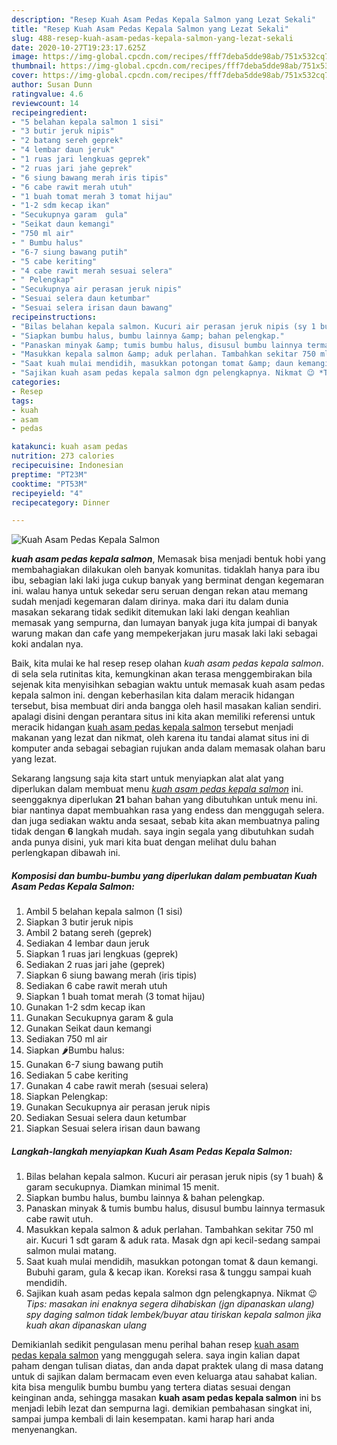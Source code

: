 ```yaml
---
description: "Resep Kuah Asam Pedas Kepala Salmon yang Lezat Sekali"
title: "Resep Kuah Asam Pedas Kepala Salmon yang Lezat Sekali"
slug: 488-resep-kuah-asam-pedas-kepala-salmon-yang-lezat-sekali
date: 2020-10-27T19:23:17.625Z
image: https://img-global.cpcdn.com/recipes/fff7deba5dde98ab/751x532cq70/kuah-asam-pedas-kepala-salmon-foto-resep-utama.jpg
thumbnail: https://img-global.cpcdn.com/recipes/fff7deba5dde98ab/751x532cq70/kuah-asam-pedas-kepala-salmon-foto-resep-utama.jpg
cover: https://img-global.cpcdn.com/recipes/fff7deba5dde98ab/751x532cq70/kuah-asam-pedas-kepala-salmon-foto-resep-utama.jpg
author: Susan Dunn
ratingvalue: 4.6
reviewcount: 14
recipeingredient:
- "5 belahan kepala salmon 1 sisi"
- "3 butir jeruk nipis"
- "2 batang sereh geprek"
- "4 lembar daun jeruk"
- "1 ruas jari lengkuas geprek"
- "2 ruas jari jahe geprek"
- "6 siung bawang merah iris tipis"
- "6 cabe rawit merah utuh"
- "1 buah tomat merah 3 tomat hijau"
- "1-2 sdm kecap ikan"
- "Secukupnya garam  gula"
- "Seikat daun kemangi"
- "750 ml air"
- " Bumbu halus"
- "6-7 siung bawang putih"
- "5 cabe keriting"
- "4 cabe rawit merah sesuai selera"
- " Pelengkap"
- "Secukupnya air perasan jeruk nipis"
- "Sesuai selera daun ketumbar"
- "Sesuai selera irisan daun bawang"
recipeinstructions:
- "Bilas belahan kepala salmon. Kucuri air perasan jeruk nipis (sy 1 buah) &amp; garam secukupnya. Diamkan minimal 15 menit."
- "Siapkan bumbu halus, bumbu lainnya &amp; bahan pelengkap."
- "Panaskan minyak &amp; tumis bumbu halus, disusul bumbu lainnya termasuk cabe rawit utuh."
- "Masukkan kepala salmon &amp; aduk perlahan. Tambahkan sekitar 750 ml air. Kucuri 1 sdt garam &amp; aduk rata. Masak dgn api kecil-sedang sampai salmon mulai matang."
- "Saat kuah mulai mendidih, masukkan potongan tomat &amp; daun kemangi. Bubuhi garam, gula &amp; kecap ikan. Koreksi rasa &amp; tunggu sampai kuah mendidih."
- "Sajikan kuah asam pedas kepala salmon dgn pelengkapnya. Nikmat 😉 *Tips: masakan ini enaknya segera dihabiskan (jgn dipanaskan ulang) spy daging salmon tidak lembek/buyar atau tiriskan kepala salmon jika kuah akan dipanaskan ulang*"
categories:
- Resep
tags:
- kuah
- asam
- pedas

katakunci: kuah asam pedas 
nutrition: 273 calories
recipecuisine: Indonesian
preptime: "PT23M"
cooktime: "PT53M"
recipeyield: "4"
recipecategory: Dinner

---
```



![Kuah Asam Pedas Kepala Salmon](https://img-global.cpcdn.com/recipes/fff7deba5dde98ab/751x532cq70/kuah-asam-pedas-kepala-salmon-foto-resep-utama.jpg)

<b><i>kuah asam pedas kepala salmon</i></b>, Memasak bisa menjadi bentuk hobi yang membahagiakan dilakukan oleh banyak komunitas. tidaklah hanya para ibu ibu, sebagian laki laki juga cukup banyak yang berminat dengan kegemaran ini. walau hanya untuk sekedar seru seruan dengan rekan atau memang sudah menjadi kegemaran dalam dirinya. maka dari itu dalam dunia masakan sekarang tidak sedikit ditemukan laki laki dengan keahlian memasak yang sempurna, dan lumayan banyak juga kita jumpai di banyak warung makan dan cafe yang mempekerjakan juru masak laki laki sebagai koki andalan nya.

Baik, kita mulai ke hal resep resep olahan <i>kuah asam pedas kepala salmon</i>. di sela sela rutinitas kita, kemungkinan akan terasa menggembirakan bila sejenak kita menyisihkan sebagian waktu untuk memasak kuah asam pedas kepala salmon ini. dengan keberhasilan kita dalam meracik hidangan tersebut, bisa membuat diri anda bangga oleh hasil masakan kalian sendiri. apalagi disini dengan perantara situs ini kita akan memiliki referensi untuk meracik hidangan <u>kuah asam pedas kepala salmon</u> tersebut menjadi makanan yang lezat dan nikmat, oleh karena itu tandai alamat situs ini di komputer anda sebagai sebagian rujukan anda dalam memasak olahan baru yang lezat.




Sekarang langsung saja kita start untuk menyiapkan alat alat yang diperlukan dalam membuat menu <u><i>kuah asam pedas kepala salmon</i></u> ini. seenggaknya diperlukan <b>21</b> bahan bahan yang dibutuhkan untuk menu ini. biar nantinya dapat membuahkan rasa yang endess dan menggugah selera. dan juga sediakan waktu anda sesaat, sebab kita akan membuatnya paling tidak dengan <b>6</b> langkah mudah. saya ingin segala yang dibutuhkan sudah anda punya disini, yuk mari kita buat dengan melihat dulu bahan perlengkapan dibawah ini.

<!--inarticleads1-->

##### Komposisi dan bumbu-bumbu yang diperlukan dalam pembuatan Kuah Asam Pedas Kepala Salmon:

1. Ambil 5 belahan kepala salmon (1 sisi)
1. Siapkan 3 butir jeruk nipis
1. Ambil 2 batang sereh (geprek)
1. Sediakan 4 lembar daun jeruk
1. Siapkan 1 ruas jari lengkuas (geprek)
1. Sediakan 2 ruas jari jahe (geprek)
1. Siapkan 6 siung bawang merah (iris tipis)
1. Sediakan 6 cabe rawit merah utuh
1. Siapkan 1 buah tomat merah (3 tomat hijau)
1. Gunakan 1-2 sdm kecap ikan
1. Gunakan Secukupnya garam &amp; gula
1. Gunakan Seikat daun kemangi
1. Sediakan 750 ml air
1. Siapkan  🌶Bumbu halus:
1. Gunakan 6-7 siung bawang putih
1. Sediakan 5 cabe keriting
1. Gunakan 4 cabe rawit merah (sesuai selera)
1. Siapkan  Pelengkap:
1. Gunakan Secukupnya air perasan jeruk nipis
1. Sediakan Sesuai selera daun ketumbar
1. Siapkan Sesuai selera irisan daun bawang




<!--inarticleads2-->

##### Langkah-langkah menyiapkan Kuah Asam Pedas Kepala Salmon:

1. Bilas belahan kepala salmon. Kucuri air perasan jeruk nipis (sy 1 buah) &amp; garam secukupnya. Diamkan minimal 15 menit.
1. Siapkan bumbu halus, bumbu lainnya &amp; bahan pelengkap.
1. Panaskan minyak &amp; tumis bumbu halus, disusul bumbu lainnya termasuk cabe rawit utuh.
1. Masukkan kepala salmon &amp; aduk perlahan. Tambahkan sekitar 750 ml air. Kucuri 1 sdt garam &amp; aduk rata. Masak dgn api kecil-sedang sampai salmon mulai matang.
1. Saat kuah mulai mendidih, masukkan potongan tomat &amp; daun kemangi. Bubuhi garam, gula &amp; kecap ikan. Koreksi rasa &amp; tunggu sampai kuah mendidih.
1. Sajikan kuah asam pedas kepala salmon dgn pelengkapnya. Nikmat 😉 *Tips: masakan ini enaknya segera dihabiskan (jgn dipanaskan ulang) spy daging salmon tidak lembek/buyar atau tiriskan kepala salmon jika kuah akan dipanaskan ulang*




Demikianlah sedikit pengulasan menu perihal bahan resep <u>kuah asam pedas kepala salmon</u> yang menggugah selera. saya ingin kalian dapat paham dengan tulisan diatas, dan anda dapat praktek ulang di masa datang untuk di sajikan dalam bermacam even even keluarga atau sahabat kalian. kita bisa mengulik bumbu bumbu yang tertera diatas sesuai dengan keinginan anda, sehingga masakan <b>kuah asam pedas kepala salmon</b> ini bs menjadi lebih lezat dan sempurna lagi. demikian pembahasan singkat ini, sampai jumpa kembali di lain kesempatan. kami harap hari anda menyenangkan.
